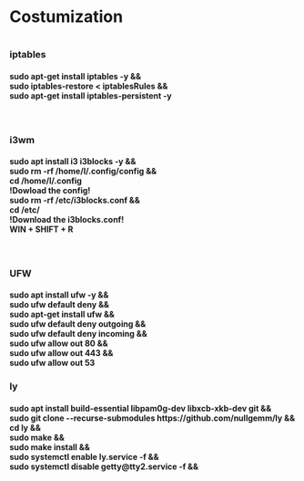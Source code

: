 <h1>Costumization<h1>  
  
<h3>iptables</h3>
<h4>
sudo apt-get install iptables -y && </br>
sudo iptables-restore < iptablesRules && </br>
sudo apt-get install iptables-persistent -y
</h4></br>

<h3>i3wm</h3>

<h4>
sudo apt install i3 i3blocks -y && </br>
sudo rm -rf /home/l/.config/config && </br>
cd /home/l/.config </br>
!Dowload the config! </br>
sudo rm -rf /etc/i3blocks.conf && </br>
cd  /etc/ </br>
!Download the i3blocks.conf! </br>
WIN + SHIFT + R
</h4></br>

<h3>UFW</h3>
<h4>sudo apt install ufw -y &&</br>
sudo ufw default deny && </br>
sudo apt-get install ufw && </br>
sudo ufw default deny outgoing && </br>
sudo ufw default deny incoming && </br>
sudo ufw allow out 80 && </br>
sudo ufw allow out 443 && </br>
sudo ufw allow out 53</h4>

<h3>ly</h3>
<h4>
sudo apt install build-essential libpam0g-dev libxcb-xkb-dev git && </br>
sudo git clone --recurse-submodules https://github.com/nullgemm/ly && </br>
cd ly && </br>
sudo make && </br>
sudo make install && </br>
sudo systemctl enable ly.service -f && </br>
sudo systemctl disable getty@tty2.service -f && </br>
</h4>
